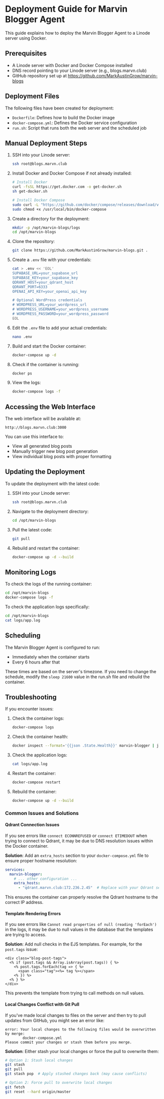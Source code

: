 # Deployment Guide for Marvin Blogger Agent

This guide explains how to deploy the Marvin Blogger Agent to a Linode server using Docker.

## Prerequisites

- A Linode server with Docker and Docker Compose installed
- DNS record pointing to your Linode server (e.g., blogs.marvn.club)
- GitHub repository set up at https://github.com/MarkAustinGrow/marvin-blogs

## Deployment Files

The following files have been created for deployment:

- `Dockerfile`: Defines how to build the Docker image
- `docker-compose.yml`: Defines the Docker service configuration
- `run.sh`: Script that runs both the web server and the scheduled job

## Manual Deployment Steps

1. SSH into your Linode server:
   ```bash
   ssh root@blogs.marvn.club
   ```

2. Install Docker and Docker Compose if not already installed:
   ```bash
   # Install Docker
   curl -fsSL https://get.docker.com -o get-docker.sh
   sh get-docker.sh
   
   # Install Docker Compose
   sudo curl -L "https://github.com/docker/compose/releases/download/v2.18.1/docker-compose-$(uname -s)-$(uname -m)" -o /usr/local/bin/docker-compose
   sudo chmod +x /usr/local/bin/docker-compose
   ```

3. Create a directory for the deployment:
   ```bash
   mkdir -p /opt/marvin-blogs/logs
   cd /opt/marvin-blogs
   ```

4. Clone the repository:
   ```bash
   git clone https://github.com/MarkAustinGrow/marvin-blogs.git .
   ```

5. Create a `.env` file with your credentials:
   ```bash
   cat > .env << 'EOL'
   SUPABASE_URL=your_supabase_url
   SUPABASE_KEY=your_supabase_key
   QDRANT_HOST=your_qdrant_host
   QDRANT_PORT=6333
   OPENAI_API_KEY=your_openai_api_key
   
   # Optional WordPress credentials
   # WORDPRESS_URL=your_wordpress_url
   # WORDPRESS_USERNAME=your_wordpress_username
   # WORDPRESS_PASSWORD=your_wordpress_password
   EOL
   ```

6. Edit the `.env` file to add your actual credentials:
   ```bash
   nano .env
   ```

7. Build and start the Docker container:
   ```bash
   docker-compose up -d
   ```

8. Check if the container is running:
   ```bash
   docker ps
   ```

9. View the logs:
   ```bash
   docker-compose logs -f
   ```

## Accessing the Web Interface

The web interface will be available at:
```
http://blogs.marvn.club:3000
```

You can use this interface to:
- View all generated blog posts
- Manually trigger new blog post generation
- View individual blog posts with proper formatting

## Updating the Deployment

To update the deployment with the latest code:

1. SSH into your Linode server:
   ```bash
   ssh root@blogs.marvn.club
   ```

2. Navigate to the deployment directory:
   ```bash
   cd /opt/marvin-blogs
   ```

3. Pull the latest code:
   ```bash
   git pull
   ```

4. Rebuild and restart the container:
   ```bash
   docker-compose up -d --build
   ```

## Monitoring Logs

To check the logs of the running container:

```bash
cd /opt/marvin-blogs
docker-compose logs -f
```

To check the application logs specifically:

```bash
cd /opt/marvin-blogs
cat logs/app.log
```

## Scheduling

The Marvin Blogger Agent is configured to run:
- Immediately when the container starts
- Every 6 hours after that

These times are based on the server's timezone. If you need to change the schedule, modify the `sleep 21600` value in the run.sh file and rebuild the container.

## Troubleshooting

If you encounter issues:

1. Check the container logs:
   ```bash
   docker-compose logs
   ```

2. Check the container health:
   ```bash
   docker inspect --format='{{json .State.Health}}' marvin-blogger | jq
   ```

3. Check the application logs:
   ```bash
   cat logs/app.log
   ```

4. Restart the container:
   ```bash
   docker-compose restart
   ```

5. Rebuild the container:
   ```bash
   docker-compose up -d --build
   ```

### Common Issues and Solutions

#### Qdrant Connection Issues

If you see errors like `connect ECONNREFUSED` or `connect ETIMEDOUT` when trying to connect to Qdrant, it may be due to DNS resolution issues within the Docker container.

**Solution**: Add an `extra_hosts` section to your `docker-compose.yml` file to ensure proper hostname resolution:

```yaml
services:
  marvin-blogger:
    # ... other configuration ...
    extra_hosts:
      - "qdrant.marvn.club:172.236.2.45"  # Replace with your Qdrant server's actual IP
```

This ensures the container can properly resolve the Qdrant hostname to the correct IP address.

#### Template Rendering Errors

If you see errors like `Cannot read properties of null (reading 'forEach')` in the logs, it may be due to null values in the database that the templates are trying to access.

**Solution**: Add null checks in the EJS templates. For example, for the `post.tags` issue:

```ejs
<div class="blog-post-tags">
  <% if (post.tags && Array.isArray(post.tags)) { %>
    <% post.tags.forEach(tag => { %>
      <span class="tag"><%= tag %></span>
    <% }) %>
  <% } %>
</div>
```

This prevents the template from trying to call methods on null values.

#### Local Changes Conflict with Git Pull

If you've made local changes to files on the server and then try to pull updates from GitHub, you might see an error like:

```
error: Your local changes to the following files would be overwritten by merge:
        docker-compose.yml
Please commit your changes or stash them before you merge.
```

**Solution**: Either stash your local changes or force the pull to overwrite them:

```bash
# Option 1: Stash local changes
git stash
git pull
git stash pop  # Apply stashed changes back (may cause conflicts)

# Option 2: Force pull to overwrite local changes
git fetch
git reset --hard origin/master
```
